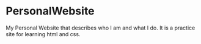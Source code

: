 # PersonalWebsite
My Personal Website that describes who I am and what I do. It is a practice site for learning html and css.
